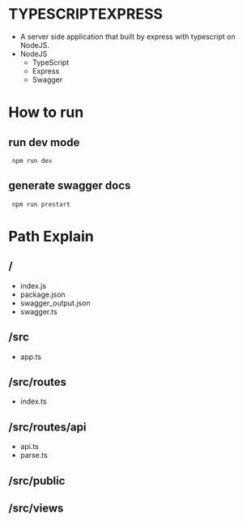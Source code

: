 # TYPESCRIPTEXPRESS

- A server side application that built by express with typescript on NodeJS.
- NodeJS
    - TypeScript
    - Express
    - Swagger

# How to run

## run dev mode

<pre><code> npm run dev </code></pre>

## generate swagger docs

<pre><code> npm run prestart </code></pre>

# Path Explain

## /

- index.js
- package.json
- swagger_output.json
- swagger.ts

## /src

- app.ts

## /src/routes

- index.ts

## /src/routes/api

- api.ts
- parse.ts

## /src/public

## /src/views
